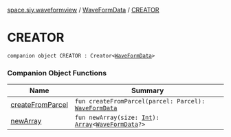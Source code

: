 [space.siy.waveformview](../../index.md) / [WaveFormData](../index.md) / [CREATOR](./index.md)

# CREATOR

`companion object CREATOR : Creator<`[`WaveFormData`](../index.md)`>`

### Companion Object Functions

| Name | Summary |
|---|---|
| [createFromParcel](create-from-parcel.md) | `fun createFromParcel(parcel: Parcel): `[`WaveFormData`](../index.md) |
| [newArray](new-array.md) | `fun newArray(size: `[`Int`](https://kotlinlang.org/api/latest/jvm/stdlib/kotlin/-int/index.html)`): `[`Array`](https://kotlinlang.org/api/latest/jvm/stdlib/kotlin/-array/index.html)`<`[`WaveFormData`](../index.md)`?>` |
